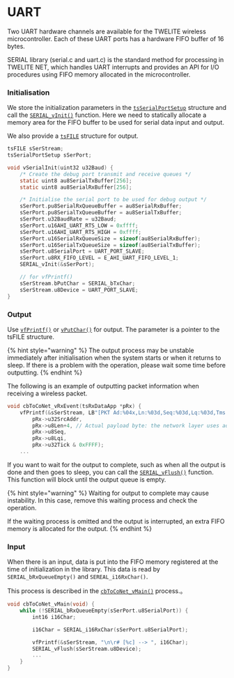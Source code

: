 # UART

Two UART hardware channels are available for the TWELITE wireless microcontroller. Each of these UART ports has a hardware FIFO buffer of 16 bytes.

SERIAL library (serial.c and uart.c) is the standard method for processing in TWELITE NET, which handles UART interrupts and provides an API for I/O procedures using FIFO memory allocated in the microcontroller.

### Initialisation

We store the initialization parameters in the [`tsSerialPortSetup`](serial-raiburari/tsserialportsetup.md) structure and call the [`SERIAL_vInit()`](serial-raiburari/serial_vinit.md) function. Here we need to statically allocate a memory area for the FIFO buffer to be used for serial data input and output.

We also provide a [`tsFILE`](fprintf-raiburari/tsfile.md) structure for output.

```c
tsFILE sSerStream;
tsSerialPortSetup sSerPort;

void vSerialInit(uint32 u32Baud) {
	/* Create the debug port transmit and receive queues */
	static uint8 au8SerialTxBuffer[256];
	static uint8 au8SerialRxBuffer[256];

	/* Initialise the serial port to be used for debug output */
	sSerPort.pu8SerialRxQueueBuffer = au8SerialRxBuffer;
	sSerPort.pu8SerialTxQueueBuffer = au8SerialTxBuffer;
	sSerPort.u32BaudRate = u32Baud;
	sSerPort.u16AHI_UART_RTS_LOW = 0xffff;
	sSerPort.u16AHI_UART_RTS_HIGH = 0xffff;
	sSerPort.u16SerialRxQueueSize = sizeof(au8SerialRxBuffer);
	sSerPort.u16SerialTxQueueSize = sizeof(au8SerialTxBuffer);
	sSerPort.u8SerialPort = UART_PORT_SLAVE;
	sSerPort.u8RX_FIFO_LEVEL = E_AHI_UART_FIFO_LEVEL_1;
	SERIAL_vInit(&sSerPort);

	// for vfPrintf()
	sSerStream.bPutChar = SERIAL_bTxChar;
	sSerStream.u8Device = UART_PORT_SLAVE;
}
```

### Output

Use [`vfPrintf()`](fprintf-raiburari/vfprintf.md) or [`vPutChar()`](fprintf-raiburari/vputchar.md) for output. The parameter is a pointer to the tsFILE structure.

{% hint style="warning" %}
The output process may be unstable immediately after initialisation when the system starts or when it returns to sleep. If there is a problem with the operation, please wait some time before outputting.
{% endhint %}



The following is an example of outputting packet information when receiving a wireless packet.

```c
void cbToCoNet_vRxEvent(tsRxDataApp *pRx) {
	vfPrintf(&sSerStream, LB"[PKT Ad:%04x,Ln:%03d,Seq:%03d,Lq:%03d,Tms:%05d \"",
		pRx->u32SrcAddr,
		pRx->u8Len+4, // Actual payload byte: the network layer uses additional 4 bytes.
		pRx->u8Seq,
		pRx->u8Lqi,
		pRx->u32Tick & 0xFFFF);
	...
```



If you want to wait for the output to complete, such as when all the output is done and then goes to sleep, you can call the [`SERIAL_vFlush()`](serial-raiburari/serial_vflush.md) function. This function will block until the output queue is empty.

{% hint style="warning" %}
Waiting for output to complete may cause instability. In this case, remove this waiting process and check the operation.

If the waiting process is omitted and the output is interrupted, an extra FIFO memory is allocated for the output.
{% endhint %}

### Input

When there is an input, data is put into the FIFO memory registered at the time of initialization in the library. This data is read by `SERIAL_bRxQueueEmpty()` and `SEREAL_i16RxChar()`.

This process is described in the [`cbToCoNet_vMain()`](../../../twelite-net-api-rifurensu/krubakku/cbtoconet_vmain.md) process.。

```c
void cbToCoNet_vMain(void) {
	while (!SERIAL_bRxQueueEmpty(sSerPort.u8SerialPort)) {
		int16 i16Char;

		i16Char = SERIAL_i16RxChar(sSerPort.u8SerialPort);

		vfPrintf(&sSerStream, "\n\r# [%c] --> ", i16Char);
	    SERIAL_vFlush(sSerStream.u8Device);
		...
	}
}
```
